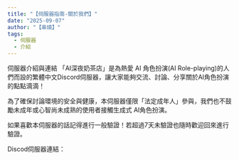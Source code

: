 ```yaml
---
title: "【伺服器指南-關於我們】"
date: "2025-09-07"
author: "【串燒】"
tags:
  - 伺服器
  - 介紹
---
```



伺服器介紹與連結
「AI深夜奶茶店」是為熱愛 AI 角色扮演(AI Role-playing)的人們而設的繁體中文Discord伺服器，讓大家能夠交流、討論、分享關於AI角色扮演的點點滴滴！

為了確保討論環境的安全與健康，本伺服器僅限「法定成年人」參與，我們也不鼓勵未成年或心智尚未成熟的使用者接觸生成式 AI角色扮演。

如果喜歡本伺服器的話記得進行一般驗證！若超過7天未驗證也隨時歡迎回來進行驗證。


Discod伺服器連結：